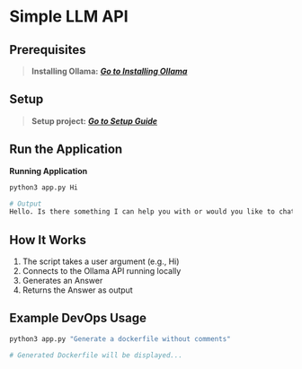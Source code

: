 # Simple LLM API

## Prerequisites

 > **Installing Ollama:** ***[Go to Installing Ollama](../README.md)***

## Setup

 > **Setup project:** ***[Go to Setup Guide](../README.md)***



## Run the Application

**Running Application**
  ```bash
  python3 app.py Hi
  ```

  ``` bash
  # Output
  Hello. Is there something I can help you with or would you like to chat?
   ```

##  How It Works

1. The script takes a user argument (e.g., Hi)
2. Connects to the Ollama API running locally
3. Generates an Answer
4. Returns the Answer as output

##  Example DevOps Usage

```bash
python3 app.py "Generate a dockerfile without comments"

# Generated Dockerfile will be displayed...
```


